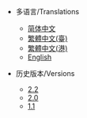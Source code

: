 * 多语言/Translations
  * [简体中文](zh-cn/)
  * [繁體中文(臺)](zh-tw/)
  * [繁體中文(港)](zh-hk/)
  * [English](en/)

* 历史版本/Versions
  * [2.2](https://hyperf.wiki/2.2/)
  * [2.0](https://hyperf.wiki/2.0/)
  * [1.1](https://hyperf.wiki/1.1/)
